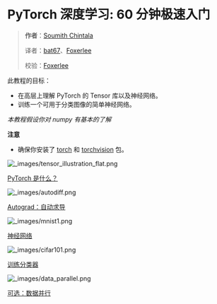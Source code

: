 # PyTorch 深度学习: 60 分钟极速入门

> **作者**：[Soumith Chintala](http://soumith.ch)
>
> 译者：[bat67](https://github.com/bat67)、[Foxerlee](https://github.com/FoxerLee)
>
> 校验：[Foxerlee](https://github.com/FoxerLee)

此教程的目标：

* 在高层上理解 PyTorch 的 Tensor 库以及神经网络。
* 训练一个可用于分类图像的简单神经网络。

*本教程假设你对 numpy 有基本的了解*

**注意**

- 确保你安装了 [torch](https://github.com/pytorch/pytorch) 和 [torchvision](https://github.com/pytorch/vision) 包。

![_images/tensor_illustration_flat.png](https://pytorch.org/tutorials/_images/tensor_illustration_flat.png)

[PyTorch 是什么？](blitz/tensor_tutorial.html#sphx-glr-beginner-blitz-tensor-tutorial-py)

![_images/autodiff.png](https://pytorch.org/tutorials/_images/autodiff.png)

[Autograd：自动求导](blitz/autograd_tutorial.html#sphx-glr-beginner-blitz-autograd-tutorial-py)

![_images/mnist1.png](https://pytorch.org/tutorials/_images/mnist1.png)

[神经网络](blitz/neural_networks_tutorial.html#sphx-glr-beginner-blitz-neural-networks-tutorial-py)

![_images/cifar101.png](https://pytorch.org/tutorials/_images/cifar101.png)

[训练分类器](blitz/cifar10_tutorial.html#sphx-glr-beginner-blitz-cifar10-tutorial-py)

![_images/data_parallel.png](https://pytorch.org/tutorials/_images/data_parallel.png)

[可选：数据并行](blitz/data_parallel_tutorial.html#sphx-glr-beginner-blitz-data-parallel-tutorial-py)
